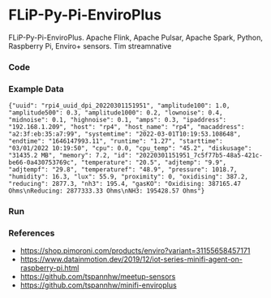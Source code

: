 # FLiP-Py-Pi-EnviroPlus
FLiP-Py-Pi-EnviroPlus.  Apache Flink, Apache Pulsar, Apache Spark, Python, Raspberry Pi, Enviro+ sensors.   Tim streamnative

### Code

### Example Data

````
{"uuid": "rpi4_uuid_dpi_20220301151951", "amplitude100": 1.0, "amplitude500": 0.3, "amplitude1000": 0.2, "lownoise": 0.4, "midnoise": 0.1, "highnoise": 0.1, "amps": 0.3, "ipaddress": "192.168.1.209", "host": "rp4", "host_name": "rp4", "macaddress": "a2:3f:eb:35:a7:99", "systemtime": "2022-03-01T10:19:53.108648", "endtime": "1646147993.11", "runtime": "1.27", "starttime": "03/01/2022 10:19:50", "cpu": 0.0, "cpu_temp": "45.2", "diskusage": "31435.2 MB", "memory": 7.2, "id": "20220301151951_7c5f77b5-48a5-421c-be66-0a430753769c", "temperature": "20.5", "adjtemp": "9.9", "adjtempf": "29.8", "temperaturef": "48.9", "pressure": 1018.7, "humidity": 16.3, "lux": 55.9, "proximity": 0, "oxidising": 387.2, "reducing": 2877.3, "nh3": 195.4, "gasKO": "Oxidising: 387165.47 Ohms\nReducing: 2877333.33 Ohms\nNH3: 195428.57 Ohms"}

````

### Run

### References

* https://shop.pimoroni.com/products/enviro?variant=31155658457171
* https://www.datainmotion.dev/2019/12/iot-series-minifi-agent-on-raspberry-pi.html
* https://github.com/tspannhw/meetup-sensors
* https://github.com/tspannhw/minifi-enviroplus
